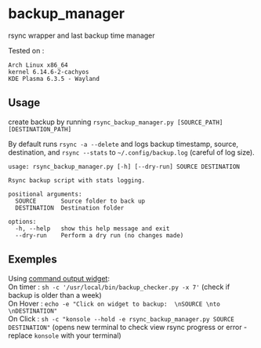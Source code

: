 # backup_manager
rsync wrapper and last backup time manager

Tested on :
```
Arch Linux x86_64
kernel 6.14.6-2-cachyos
KDE Plasma 6.3.5 - Wayland
```

## Usage
create backup by running ```rsync_backup_manager.py [SOURCE_PATH] [DESTINATION_PATH]```  

  
By default runs ```rsync -a --delete``` and logs backup timestamp, source, destination, and ```rsync --stats``` to ```~/.config/backup.log``` (careful of log size).  

```
usage: rsync_backup_manager.py [-h] [--dry-run] SOURCE DESTINATION

Rsync backup script with stats logging.

positional arguments:
  SOURCE       Source folder to back up
  DESTINATION  Destination folder

options:
  -h, --help   show this help message and exit
  --dry-run    Perform a dry run (no changes made)

```

## Exemples  
Using [command output widget](https://github.com/Zren/plasma-applet-commandoutput/tree/master):  
On timer : ```sh -c '/usr/local/bin/backup_checker.py -x 7'``` (check if backup is older than a week)  
On Hover :  ```echo -e "Click on widget to backup:  \nSOURCE \nto \nDESTINATION"```  
On Click : ```sh -c "konsole --hold -e rsync_backup_manager.py SOURCE DESTINATION"``` (opens new terminal to check view rsync progress or error - replace ```konsole``` with your terminal)  
